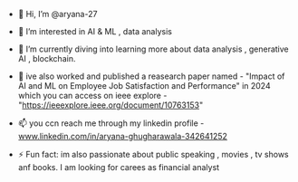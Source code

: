 - 👋 Hi, I’m @aryana-27
- 👀 I’m interested in AI & ML , data analysis 
- 🌱 I’m currently diving into learning more about data analysis , generative AI , blockchain.
- 📑 ive also worked and published a reasearch paper named - "Impact of AI and ML on Employee Job Satisfaction and Performance" in 2024 which you can access on ieee explore - "https://ieeexplore.ieee.org/document/10763153"
- 📫 you ccn reach me through my linkedin profile -  www.linkedin.com/in/aryana-ghugharawala-342641252

- ⚡ Fun fact: im also passionate about public speaking , movies , tv shows anf books. I am looking for carees as financial analyst

<!---
aryana-27/aryana-27 is a ✨ special ✨ repository because its `README.md` (this file) appears on your GitHub profile.
You can click the Preview link to take a look at your changes.
--->
